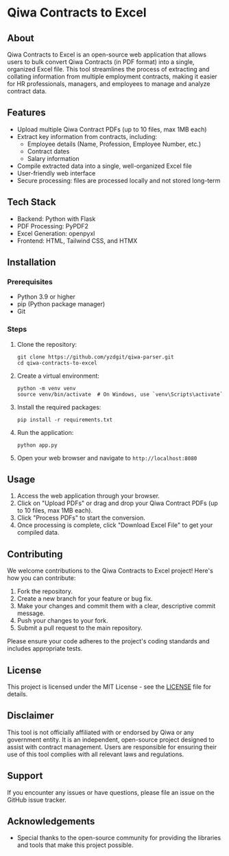 # Qiwa Contracts to Excel 

## About
Qiwa Contracts to Excel is an open-source web application that allows users to bulk convert Qiwa Contracts (in PDF format) into a single, organized Excel file. This tool streamlines the process of extracting and collating information from multiple employment contracts, making it easier for HR professionals, managers, and employees to manage and analyze contract data.

## Features
- Upload multiple Qiwa Contract PDFs (up to 10 files, max 1MB each)
- Extract key information from contracts, including:
  - Employee details (Name, Profession, Employee Number, etc.)
  - Contract dates
  - Salary information
- Compile extracted data into a single, well-organized Excel file
- User-friendly web interface
- Secure processing: files are processed locally and not stored long-term

## Tech Stack
- Backend: Python with Flask
- PDF Processing: PyPDF2
- Excel Generation: openpyxl
- Frontend: HTML, Tailwind CSS, and HTMX

## Installation

### Prerequisites
- Python 3.9 or higher
- pip (Python package manager)
- Git

### Steps
1. Clone the repository:
   ```
   git clone https://github.com/yzdgit/qiwa-parser.git
   cd qiwa-contracts-to-excel
   ```

2. Create a virtual environment:
   ```
   python -m venv venv
   source venv/bin/activate  # On Windows, use `venv\Scripts\activate`
   ```

3. Install the required packages:
   ```
   pip install -r requirements.txt
   ```

4. Run the application:
   ```
   python app.py
   ```

5. Open your web browser and navigate to `http://localhost:8080`

## Usage
1. Access the web application through your browser.
2. Click on "Upload PDFs" or drag and drop your Qiwa Contract PDFs (up to 10 files, max 1MB each).
3. Click "Process PDFs" to start the conversion.
4. Once processing is complete, click "Download Excel File" to get your compiled data.

## Contributing
We welcome contributions to the Qiwa Contracts to Excel project! Here's how you can contribute:

1. Fork the repository.
2. Create a new branch for your feature or bug fix.
3. Make your changes and commit them with a clear, descriptive commit message.
4. Push your changes to your fork.
5. Submit a pull request to the main repository.

Please ensure your code adheres to the project's coding standards and includes appropriate tests.

## License
This project is licensed under the MIT License - see the [LICENSE](LICENSE) file for details.

## Disclaimer
This tool is not officially affiliated with or endorsed by Qiwa or any government entity. It is an independent, open-source project designed to assist with contract management. Users are responsible for ensuring their use of this tool complies with all relevant laws and regulations.

## Support
If you encounter any issues or have questions, please file an issue on the GitHub issue tracker.

## Acknowledgements
- Special thanks to the open-source community for providing the libraries and tools that make this project possible.

